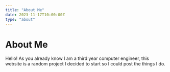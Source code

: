 ```yaml
---
title: "About Me"
date: 2023-11-17T10:00:00Z
type: "about"
---
```


# About Me

Hello! As you already know I am a third year computer engineer, this website is a random
project I decided to start so I could post the things I do. 